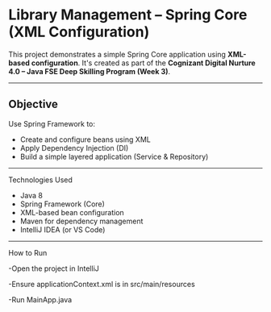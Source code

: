 
#  Library Management – Spring Core (XML Configuration)

This project demonstrates a simple Spring Core application using **XML-based configuration**. It's created as part of the **Cognizant Digital Nurture 4.0 – Java FSE Deep Skilling Program (Week 3)**.

---

##  Objective

Use Spring Framework to:
- Create and configure beans using XML
- Apply Dependency Injection (DI)
- Build a simple layered application (Service & Repository)

---
Technologies Used

- Java 8
- Spring Framework (Core)
- XML-based bean configuration
- Maven for dependency management
- IntelliJ IDEA (or VS Code)

---
 How to Run
 
-Open the project in IntelliJ

-Ensure applicationContext.xml is in src/main/resources

-Run MainApp.java


